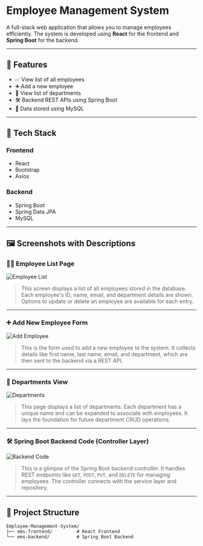 # Employee Management System

A full-stack web application that allows you to manage employees efficiently. The system is developed using **React** for the frontend and **Spring Boot** for the backend.

---

## 📌 Features

- ✅ View list of all employees
- ➕ Add a new employee
- 🏢 View list of departments
- 🛠 Backend REST APIs using Spring Boot
- 💽 Data stored using MySQL

---

## 🚀 Tech Stack

### Frontend
- React
- Bootstrap
- Axios

### Backend
- Spring Boot
- Spring Data JPA
- MySQL

---

## 🖼️ Screenshots with Descriptions

### 👨‍💼 Employee List Page

![Employee List](screenshots/employees.png)

> This screen displays a list of all employees stored in the database. Each employee's ID, name, email, and department details are shown. Options to update or delete an employee are available for each entry.

---

### ➕ Add New Employee Form

![Add Employee](screenshots/add-employee.png)

> This is the form used to add a new employee to the system. It collects details like first name, last name, email, and department, which are then sent to the backend via a REST API.

---

### 🏢 Departments View

![Departments](screenshots/departments.png)

> This page displays a list of departments. Each department has a unique name and can be expanded to associate with employees. It lays the foundation for future department CRUD operations.

---

### 🛠 Spring Boot Backend Code (Controller Layer)

![Backend Code](screenshots/backend-controller.png)

> This is a glimpse of the Spring Boot backend controller. It handles REST endpoints like `GET`, `POST`, `PUT`, and `DELETE` for managing employees. The controller connects with the service layer and repository.

---

## 📁 Project Structure

```plaintext
Employee-Management-System/
├── ems-frontend/         # React Frontend
└── ems-backend/          # Spring Boot Backend
